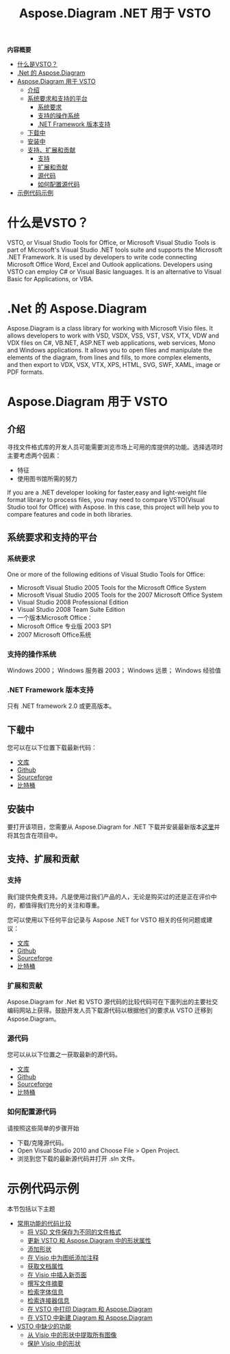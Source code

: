 ﻿---
title: Aspose.Diagram .NET 用于 VSTO
type: docs
weight: 10
url: /zh/net/aspose-diagram-net-for-vsto/
---
**内容概要**

- [什么是VSTO？](#Aspose.Diagram.NETforVSTO-WhatisVSTO?)
- [.Net 的 Aspose.Diagram](#Aspose.Diagram.NETforVSTO-Aspose.Diagramfor.Net)
- [Aspose.Diagram 用于 VSTO](#Aspose.Diagram.NETforVSTO-Aspose.DiagramforVSTO) 
  - [介绍](#Aspose.Diagram.NETforVSTO-Introduction)
  - [系统要求和支持的平台](#Aspose.Diagram.NETforVSTO-SystemRequirementsandSupportedPlatforms) 
    - [系统要求](#Aspose.Diagram.NETforVSTO-SystemRequirements)
    - [支持的操作系统](#Aspose.Diagram.NETforVSTO-SupportedOperatingSystems)
    - [.NET Framework 版本支持](#Aspose.Diagram.NETforVSTO-.NETFrameworkversionssupported)
  - [下载中](#Aspose.Diagram.NETforVSTO-Downloading)
  - [安装中](#Aspose.Diagram.NETforVSTO-Installing)
  - [支持、扩展和贡献](#Aspose.Diagram.NETforVSTO-Support,ExtendandContribute) 
    - [支持](#Aspose.Diagram.NETforVSTO-Support)
    - [扩展和贡献](#Aspose.Diagram.NETforVSTO-ExtendandContribute)
    - [源代码](#Aspose.Diagram.NETforVSTO-SourceCode)
    - [如何配置源代码](#Aspose.Diagram.NETforVSTO-Howtoconfigurethesourcecode)
- [示例代码示例](#Aspose.Diagram.NETforVSTO-SampleCodeExamples)
# **什么是VSTO？**
VSTO, or Visual Studio Tools for Office, or Microsoft Visual Studio Tools is part of Microsoft's Visual Studio .NET tools suite and supports the Microsoft .NET Framework. It is used by developers to write code connecting Microsoft Office Word, Excel and Outlook applications. Developers using VSTO can employ C# or Visual Basic languages. It is an alternative to Visual Basic for Applications, or VBA.
# **.Net 的 Aspose.Diagram**
Aspose.Diagram is a class library for working with Microsoft Visio files. It allows developers to work with VSD, VSDX, VSS, VST, VSX, VTX, VDW and VDX files on C#, VB.NET, ASP.NET web applications, web services, Mono and Windows applications. It allows you to open files and manipulate the elements of the diagram, from lines and fills, to more complex elements, and then export to VDX, VSX, VTX, XPS, HTML, SVG, SWF, XAML, image or PDF formats.
# **Aspose.Diagram 用于 VSTO**
## **介绍**
寻找文件格式库的开发人员可能需要浏览市场上可用的库提供的功能。选择选项时主要考虑两个因素：

- 特征
- 使用图书馆所需的努力

If you are a .NET developer looking for faster,easy and light-weight file format library to process files, you may need to compare VSTO(Visual Studio tool for Office) with Aspose. In this case, this project will help you to compare features and code in both libraries.
## **系统要求和支持的平台**
### **系统要求**
One or more of the following editions of Visual Studio Tools for Office:

- Microsoft Visual Studio 2005 Tools for the Microsoft Office System
- Microsoft Visual Studio 2005 Tools for the 2007 Microsoft Office System
- Visual Studio 2008 Professional Edition
- Visual Studio 2008 Team Suite Edition
- 一个版本Microsoft Office：
- Microsoft Office 专业版 2003 SP1
- 2007 Microsoft Office系统
### **支持的操作系统**
Windows 2000； Windows 服务器 2003； Windows 远景； Windows 经验值
### **.NET Framework 版本支持**
只有 .NET framework 2.0 或更高版本。
## **下载中**
您可以在以下位置下载最新代码：

- [文库](http://goo.gl/spbIUb)
- [Github](http://goo.gl/vaB1lL)
- [Sourceforge](http://goo.gl/F4oLnp)
- [比特桶](http://goo.gl/BzCiz1)
## **安装中**
要打开该项目，您需要从 Aspose.Diagram for .NET 下载并安装最新版本[这里](http://www.aspose.com/.net/diagram-component.aspx)并将其包含在项目中。
## **支持、扩展和贡献**
### **支持**
我们提供免费支持。凡是使用过我们产品的人，无论是购买过的还是正在评价中的，都值得我们充分的关注和尊重。

您可以使用以下任何平台记录与 Aspose .NET for VSTO 相关的任何问题或建议：

- [文库](http://goo.gl/U54yWo)
- [Github](http://goo.gl/tDjFqA)
- [Sourceforge](http://goo.gl/9CgWQu)
- [比特桶](http://goo.gl/q7tEu9)
### **扩展和贡献**
Aspose.Diagram for .Net 和 VSTO 源代码的比较代码可在下面列出的主要社交编码网站上获得。鼓励开发人员下载源代码以根据他们的要求从 VSTO 迁移到 Aspose.Diagram。
### **源代码**
您可以从以下位置之一获取最新的源代码。

- [文库](https://goo.gl/FuhcdD)
- [Github](https://goo.gl/JA8x5M)
- [Sourceforge](https://goo.gl/XbE5rO)
- [比特桶](https://goo.gl/XBqAzx)
### **如何配置源代码**
请按照这些简单的步骤开始

- 下载/克隆源代码。
- Open Visual Studio 2010 and Choose File > Open Project.
- 浏览到您下载的最新源代码并打开 .sln 文件。
# **示例代码示例**
本节包括以下主题

- [常用功能的代码比较](/diagram/zh/net/code-comparison-for-common-features/)
  - [将 VSD 文件保存为不同的文件格式](/diagram/zh/net/save-vsd-file-to-different-file-formats/)
  - [更新 VSTO 和 Aspose.Diagram 中的形状属性](/diagram/zh/net/update-shape-properties-in-vsto-and-aspose-diagram/)
  - [添加形状](/diagram/zh/net/add-shapes/)
  - [在 Visio 中为图纸添加注释](/diagram/zh/net/add-comments-to-drawings-in-visio/)
  - [获取文档属性](/diagram/zh/net/get-document-properties/)
  - [在 Visio 中插入新页面](/diagram/zh/net/inserting-a-new-page-in-visio/)
  - [撰写文件摘要](/diagram/zh/net/writing-document-summary/)
  - [检索字体信息](/diagram/zh/net/retrieving-font-information/)
  - [检索连接器信息](/diagram/zh/net/retrieving-connector-information/)
  - [在 VSTO 中打印 Diagram 和 Aspose.Diagram](/diagram/zh/net/printing-a-diagram-in-vsto-and-aspose-diagram/)
  - [在 VSTO 中新建 Diagram 和 Aspose.Diagram](/diagram/zh/net/create-a-new-diagram-in-vsto-and-aspose-diagram/)
- [VSTO 中缺少的功能](/diagram/zh/net/missing-features-in-vsto/)
  - [从 Visio 中的形状中提取所有图像](/diagram/zh/net/extract-all-images-from-shapes-in-visio/)
  - [保护 Visio 中的形状](/diagram/zh/net/protect-shapes-in-visio/)
